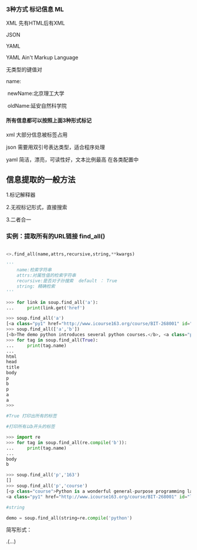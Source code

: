### 3种方式  标记信息   ML



XML          先有HTML后有XML



JSON  



YAML

YAML Ain't Markup Language

无类型的键值对

name:

​	newName:北京理工大学

​	oldName:延安自然科学院



#### 所有信息都可以按照上面3种形式标记

xml 大部分信息被标签占用

json 需要用双引号表达类型，适合程序处理

yaml  简洁，漂亮，可读性好，文本比例最高   在各类配置中







## 信息提取的一般方法

1.标记解释器



2.无视标记形式，直接搜索



3.二者合一



### 实例：提取所有的URL链接  find_all()

```python

<>.find_all(name,attrs,recursive,string,**kwargs)

'''
	name:检索字符串
	attrs:对属性值的检索字符串
	recursive:是否对子孙搜索  default ： True
	string: 精确检索
'''

```



```python
>>> for link in soup.find_all('a'):
...     print(link.get('href')

```

```python
>>> soup.find_all('a')
[<a class="py1" href="http://www.icourse163.org/course/BIT-268001" id="link1">Basic Python</a>, <a class="py2" href="http://www.icourse163.org/course/BIT-1001870001" id="link2">Advanced Python</a>]
>>> soup.find_all(['a','b'])
[<b>The demo python introduces several python courses.</b>, <a class="py1" href="http://www.icourse163.org/course/BIT-268001" id="link1">Basic Python</a>, <a class="py2" href="http://www.icourse163.org/course/BIT-1001870001" id="link2">Advanced Python</a>]
>>> for tag in soup.find_all(True):
...     print(tag.name)
... 
html
head
title
body
p
b
p
a
a
>>> 

#True 打印出所有的标签
```

```Python
#打印所有以b开头的标签

>>> import re
>>> for tag in soup.find_all(re.compile('b')):
...     print(tag.name)
... 
body
b

```



```python
>>> soup.find_all('p','163')
[]
>>> soup.find_all('p','course')
[<p class="course">Python is a wonderful general-purpose programming language. You can learn Python from novice to professional by tracking the following courses:
<a class="py1" href="http://www.icourse163.org/course/BIT-268001" id="link1">Basic Python</a> and <a class="py2" href="http://www.icourse163.org/course/BIT-1001870001" id="link2">Advanced Python</a>.</p>]

```

```python
#string

demo = soup.find_all(string=re.compile('python')

```





简写形式：

<tag>.(...)

